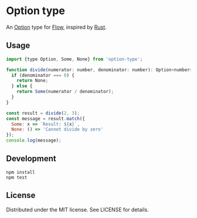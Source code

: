 # Option type

An [Option][] type for [Flow][], inspired by [Rust][].

[Option]: https://en.wikipedia.org/wiki/Option_type
[Flow]: https://flow.org
[Rust]: https://doc.rust-lang.org/std/option/index.html

## Usage

```js
import {type Option, Some, None} from 'option-type';

function divide(numerator: number, denominator: number): Option<number> {
  if (denominator === 0) {
    return None;
  } else {
    return Some(numerator / denominator);
  }
}

const result = divide(2, 3);
const message = result.match({
  Some: x => `Result: ${x}`,
  None: () => 'Cannot divide by zero'
});
console.log(message);
```

## Development

```
npm install
npm test
```

## License

Distributed under the MIT license. See LICENSE for details.
